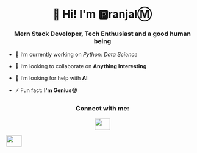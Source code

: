 <h1 align="center">👋 Hi! I'm 🅿ranjalⓂ</h1>
<h3 align="center">Mern Stack Developer, Tech Enthusiast and a good human being</h3>

- 🔭 I’m currently working on *Python: Data Science*

- 👯 I’m looking to collaborate on **Anything Interesting**

- 🤝 I’m looking for help with **AI**

- ⚡ Fun fact: **I'm Genius😜**

<h3 align="center">Connect with me:</h3>
<p align="center">
<a href="https://www.linkedin.com/in/pranjalm-23/" target="blank"><img align="center" src="https://cdn3.iconfinder.com/data/icons/free-social-icons/67/linkedin_circle_black-512.png" height="30" width="40" /></a>

<a href="https://www.facebook.com/pranjal.mishra.731135/" target="blank"><img align="center" src="https://cdn3.iconfinder.com/data/icons/picons-social/57/06-facebook-256.png" height="30" width="40" /></a>
</p>
